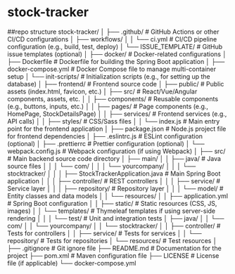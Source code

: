 # stock-tracker

##repo structure
stock-tracker/
│
├── .github/                       # GitHub Actions or other CI/CD configurations
│   ├── workflows/
│   │   └── ci.yml                 # CI/CD pipeline configuration (e.g., build, test, deploy)
│   └── ISSUE_TEMPLATE/            # GitHub issue templates (optional)
│
├── docker/                        # Docker-related configurations
│   ├── Dockerfile                 # Dockerfile for building the Spring Boot application
│   ├── docker-compose.yml         # Docker Compose file to manage multi-container setup
│   └── init-scripts/              # Initialization scripts (e.g., for setting up the database)
│
├── frontend/                      # Frontend source code
│   ├── public/                    # Public assets (index.html, favicon, etc.)
│   ├── src/                       # React/Vue/Angular components, assets, etc.
│   │   ├── components/            # Reusable components (e.g., buttons, inputs, etc.)
│   │   ├── pages/                 # Page components (e.g., HomePage, StockDetailsPage)
│   │   ├── services/              # Frontend services (e.g., API calls)
│   │   ├── styles/                # CSS/Sass files
│   │   └── index.js               # Main entry point for the frontend application
│   ├── package.json               # Node.js project file for frontend dependencies
│   ├── .eslintrc.js               # ESLint configuration (optional)
│   ├── .prettierrc                # Prettier configuration (optional)
│   └── webpack.config.js          # Webpack configuration (if using Webpack)
│
├── src/                           # Main backend source code directory
│   ├── main/
│   │   ├── java/                  # Java source files
│   │   │   └── com/
│   │   │       └── yourcompany/
│   │   │           └── stocktracker/
│   │   │               ├── StockTrackerApplication.java # Main Spring Boot application
│   │   │               ├── controller/                 # REST controllers
│   │   │               ├── service/                    # Service layer
│   │   │               ├── repository/                 # Repository layer
│   │   │               └── model/                      # Entity classes and data models
│   │   └── resources/
│   │       ├── application.yml           # Spring Boot configuration
│   │       ├── static/                   # Static resources (CSS, JS, images)
│   │       └── templates/                # Thymeleaf templates if using server-side rendering
│   │
│   └── test/                             # Unit and integration tests
│       ├── java/
│       │   └── com/
│       │       └── yourcompany/
│       │           └── stocktracker/
│       │               ├── controller/   # Tests for controllers
│       │               ├── service/      # Tests for services
│       │               └── repository/   # Tests for repositories
│       └── resources/                    # Test resources
│
├── .gitignore                          # Git ignore file
├── README.md                           # Documentation for the project
├── pom.xml                             # Maven configuration file
├── LICENSE                             # License file (if applicable)
└── docker-compose.yml  
